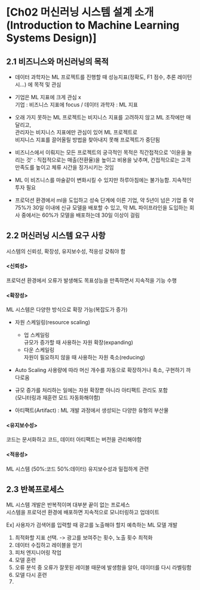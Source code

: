 # [Ch02 머신러닝 시스템 설계 소개(Introduction to Machine Learning Systems Design)]  



## 2.1 비즈니스와 머신러닝의 목적
- 데이터 과학자는 ML 프로젝트를 진행할 때 성능지표(정확도, F1 점수, 추론 레이턴시...) 에 목적 및 관심  
- 기업은 ML 지표에 크게 관심 x  
기업 : 비즈니스 지표에 focus / 데이터 과학자 : ML 지표

- 오래 가지 못하는 ML 프로젝트는 비지니스 지표를 고려하지 않고 ML 조작에만 매달리고,   
관리자는 비지니스 지표에만 관심이 있어 ML 프로젝트로   
비지니스 지표를 끌어올릴 방법을 찾아내지 못해 프로젝트가 중단됨  

- 비즈니스에서 이뤄지는 모든 프로젝트의 궁극적인 목적은 직간접적으로 '이윤을 늘리는 것'
: 직접적으로는 매출(전환율)을 높이고 비용을 낮추며,
간접적으로는 고객 만족도를 높이고 체류 시간을 징가시키는 것임


- ML 이 비즈니스를 마술같이 변화시킬 수 있지만 하루아침에는 불가능함. 지속적인 투자 필요

- 프로덕션 환경에서 ml을 도입하고 성숙 단계에 이른 기업,
  약 5년이 넘은 기업 중 약 75%가 30일 이내에 신규 모델을 배포할 수 있고,
  막 ML 파이프라인을 도입하는 회사 중에서는 60%가 모델을 배포하는데 30일 이상이 걸림


## 2.2 머신러닝 시스템 요구 사항   
시스템의 신뢰성, 확장성, 유지보수성, 적응성 갖춰야 함   

#### <신뢰성>    

프로덕션 환경에서 오류가 발생해도 목표성능을 만족하면서 지속적을 기능 수행   

#### <확장성>    
ML 시스템은 다양한 방식으로 확장 가능(복잡도가 증가)     

- 자원 스케일링(resource scaling)   
    - 업 스케일링   
        규모가 증가할 때 사용하는 자원 확장(expanding)  
    - 다운 스케일링   
        자원이 필요하지 않을 때 사용하는 자원 축소(reducing)   

- Auto Scaling 사용량에 따라 머신 개수를 자동으로 확장하거나 축소, 구현하기 까다로움   

- 규모 증가를 처리하는 일에는 자원 확장뿐 아니라 아티팩트 관리도 포함   
    (모니터링과 재훈련 모드 자동화해야함)    

* 아티팩트(Artifact) : ML 개발 과정에서 생성되는 다양한 유형의 부산물   


#### <유지보수성>    
코드는 문서화하고 코드, 데이터 아티팩트는 버전을 관리해야함   

#### <적응성>   
ML 시스템 (50%:코드 50%:데이터)  유지보수성과 밀접하게 관련



## 2.3 반복프로세스

ML 시스템 개발은 반복적이며 대부분 끝이 없는 프로세스   
시스템을 프로덕션 환경에 배포하면 지속적으로 모니터링하고 업데이트   


Ex]
사용자가 검색어를 입력할 때 광고를 노출해야 할지 예측하는 ML 모델 개발   
1. 최적화할 지표 선택. -> 광고를 보여주는 횟수, 노출 횟수 최적화
2. 데이터 수집하고 레이블을 얻기
3. 피처 엔지니어링 작업
4. 모델 훈련
5. 오류 분석 중 오류가 잘못된 레이블 때문에 발생함을 알아, 데이터를 다시 라벨링함  
6. 모델 다시 훈련
7. 
